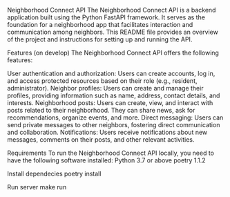 Neighborhood Connect API
The Neighborhood Connect API is a backend application built using the Python FastAPI framework. It serves as the foundation for a neighborhood app that facilitates interaction and communication among neighbors. This README file provides an overview of the project and instructions for setting up and running the API.

Features (on develop)
The Neighborhood Connect API offers the following features:

User authentication and authorization: Users can create accounts, log in, and access protected resources based on their role (e.g., resident, administrator).
Neighbor profiles: Users can create and manage their profiles, providing information such as name, address, contact details, and interests.
Neighborhood posts: Users can create, view, and interact with posts related to their neighborhood. They can share news, ask for recommendations, organize events, and more.
Direct messaging: Users can send private messages to other neighbors, fostering direct communication and collaboration.
Notifications: Users receive notifications about new messages, comments on their posts, and other relevant activities.

Requirements
To run the Neighborhood Connect API locally, you need to have the following software installed:
Python 3.7 or above
poetry 1.1.2

Install dependecies
poetry install

Run server
make run